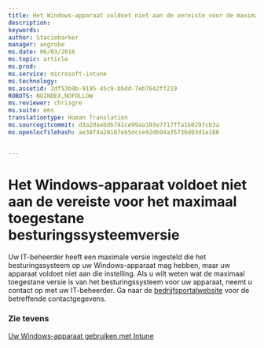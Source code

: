 ```yaml
---
title: Het Windows-apparaat voldoet niet aan de vereiste voor de maximaal toegestane besturingssysteemversie | Microsoft Intune
description: 
keywords: 
author: Staciebarker
manager: angrobe
ms.date: 06/03/2016
ms.topic: article
ms.prod: 
ms.service: microsoft-intune
ms.technology: 
ms.assetid: 2df53b9b-9195-45c9-b5dd-7eb7642ff219
ROBOTS: NOINDEX,NOFOLLOW
ms.reviewer: chrisgre
ms.suite: ems
translationtype: Human Translation
ms.sourcegitcommit: d3a2daebdb781ce99aa103e7717ffa1b0297cb3a
ms.openlocfilehash: ae38f4a28167eb5dcce92db94a35736d03d1e186


---
```



# Het Windows-apparaat voldoet niet aan de vereiste voor het maximaal toegestane besturingssysteemversie

Uw IT-beheerder heeft een maximale versie ingesteld die het besturingssysteem op uw Windows-apparaat mag hebben, maar uw apparaat voldoet niet aan die instelling. Als u wilt weten wat de maximaal toegestane versie is van het besturingssysteem voor uw apparaat, neemt u contact op met uw IT-beheerder. Ga naar de [bedrijfsportalwebsite](http://portal.manage.microsoft.com) voor de betreffende contactgegevens.

### Zie tevens
[Uw Windows-apparaat gebruiken met Intune](using-your-windows-device-with-intune.md)



<!--HONumber=Aug16_HO4-->


